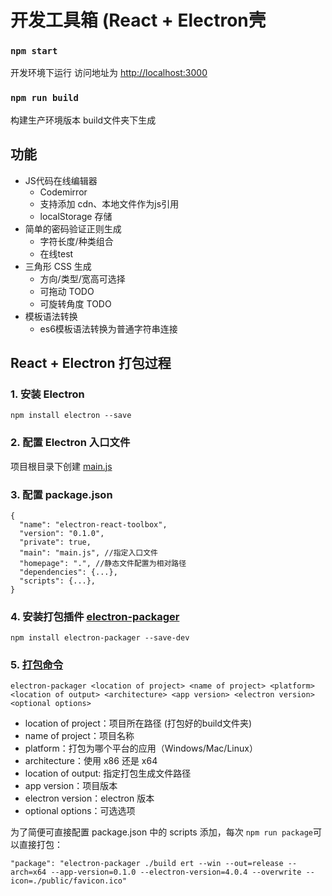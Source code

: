 # 开发工具箱 (React + Electron壳


### `npm start`

开发环境下运行 访问地址为 [http://localhost:3000](http://localhost:3000) 

### `npm run build`

构建生产环境版本 build文件夹下生成


## 功能
- JS代码在线编辑器
    - Codemirror
    - 支持添加 cdn、本地文件作为js引用
    - localStorage 存储
- 简单的密码验证正则生成
    - 字符长度/种类组合
    - 在线test
- 三角形 CSS 生成
    - 方向/类型/宽高可选择
    - 可拖动 TODO
    - 可旋转角度 TODO
- 模板语法转换
    - es6模板语法转换为普通字符串连接

## React + Electron 打包过程

### 1. 安装 Electron
```
npm install electron --save
```
### 2. 配置 Electron 入口文件
项目根目录下创建 [main.js](https://github.com/mengQ99/electron-react-toolbox/blob/master/main.js)
### 3. 配置 package.json
```
{
  "name": "electron-react-toolbox",
  "version": "0.1.0",
  "private": true,
  "main": "main.js", //指定入口文件
  "homepage": ".", //静态文件配置为相对路径
  "dependencies": {...},
  "scripts": {...},
}
```
### 4. 安装打包插件 [electron-packager](https://github.com/electron-userland/electron-packager)
```
npm install electron-packager --save-dev
```
### 5. [打包命令](https://github.com/electron-userland/electron-packager#usage)
```
electron-packager <location of project> <name of project> <platform> <location of output> <architecture> <app version> <electron version> <optional options>
```
- location of project：项目所在路径 (打包好的build文件夹)
- name of project：项目名称
- platform：打包为哪个平台的应用（Windows/Mac/Linux） 
- architecture：使用 x86 还是 x64 
- location of output: 指定打包生成文件路径
- app version：项目版本
- electron version：electron 版本 
- optional options：可选选项


为了简便可直接配置 package.json 中的 scripts 添加，每次 `npm run package`可以直接打包：

```
"package": "electron-packager ./build ert --win --out=release --arch=x64 --app-version=0.1.0 --electron-version=4.0.4 --overwrite --icon=./public/favicon.ico"
```